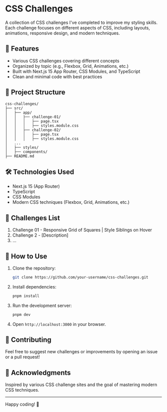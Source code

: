 # CSS Challenges

A collection of CSS challenges I've completed to improve my styling skills. Each challenge focuses on different aspects of CSS, including layouts, animations, responsive design, and modern techniques.

## 🚀 Features

- Various CSS challenges covering different concepts
- Organized by topic (e.g., Flexbox, Grid, Animations, etc.)
- Built with Next.js 15 App Router, CSS Modules, and TypeScript
- Clean and minimal code with best practices

## 📂 Project Structure

```
css-challenges/
├── src/
│   ├── app/
│   │   ├── challenge-01/
│   │   │   ├── page.tsx
│   │   │   ├── styles.module.css
│   │   ├── challenge-02/
│   │   │   ├── page.tsx
│   │   │   ├── styles.module.css
│   ...
│   ├── styles/
│   ├── components/
├── README.md
```

## 🛠 Technologies Used

- Next.js 15 (App Router)
- TypeScript
- CSS Modules
- Modern CSS techniques (Flexbox, Grid, Animations, etc.)

## 📖 Challenges List

1. Challenge 01 - Responsive Grid of Squares | Style Siblings on Hover
2. Challenge 2 - [Description]
3. ...

## 📌 How to Use

1. Clone the repository:
   ```sh
   git clone https://github.com/your-username/css-challenges.git
   ```
2. Install dependencies:
   ```sh
   pnpm install
   ```
3. Run the development server:
   ```sh
   pnpm dev
   ```
4. Open `http://localhost:3000` in your browser.

## 📢 Contributing

Feel free to suggest new challenges or improvements by opening an issue or a pull request!

## 🎉 Acknowledgments

Inspired by various CSS challenge sites and the goal of mastering modern CSS techniques.

---

Happy coding! 🎨
